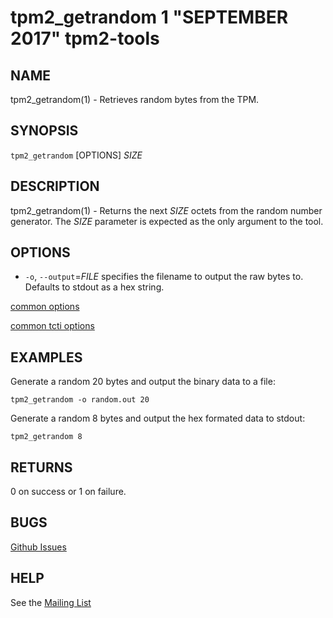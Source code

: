 tpm2_getrandom 1 "SEPTEMBER 2017" tpm2-tools
==================================================

NAME
----

tpm2_getrandom(1) - Retrieves random bytes from the TPM.

SYNOPSIS
--------

`tpm2_getrandom` [OPTIONS] _SIZE_

DESCRIPTION
-----------

tpm2_getrandom(1) - Returns the next _SIZE_ octets from the random number
generator. The _SIZE_ parameter is expected as the only argument to the tool.

OPTIONS
-------

  * `-o`, `--output`=_FILE_
    specifies the filename to output the raw bytes to. Defaults to stdout as a hex
    string.

[common options](common/options.md)

[common tcti options](common/tcti.md)

EXAMPLES
--------

Generate a random 20 bytes and output the binary data to a file:

```
tpm2_getrandom -o random.out 20
```

Generate a random 8 bytes and output the hex formated data to stdout:

```
tpm2_getrandom 8
```

RETURNS
-------
0 on success or 1 on failure.

BUGS
----
[Github Issues](https://github.com/01org/tpm2-tools/issues)

HELP
----
See the [Mailing List](https://lists.01.org/mailman/listinfo/tpm2)


